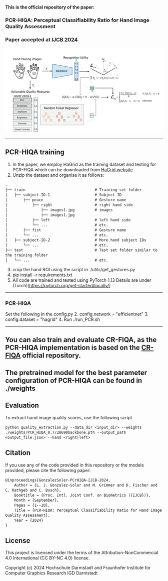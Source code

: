 
#### This is the official repository of the paper:
### PCR-HIQA: Perceptual Classifiability Ratio for Hand Image Quality Assessment 
### Paper accepted at [IJCB 2024](https://ijcb2024.ieee-biometrics.org/accepted-papers/)

<img src="utils/workflow.png"> 

<hr/>


## PCR-HIQA training ##
1. In the paper, we employ HaGrid as the training dataset and testing for PCR-FIQA which can be downloaded from [HaGrid website](https://github.com/hukenovs/hagrid) 
2. Unzip the dataset and organise it as follows:

```
.
├── train                               # Training set folder
│   ├── subject-ID-1                    # Subject ID
│       ├── peace                       # Gesture name
│           ├── right                   # right hand side
│               ├── images1.jpg         # images
│               ├── images1.jpg 
│           ├── left                    # left hand side
│           └── ...                     # etc.
│       ├── fist                        # Gesture name
│       └── ...                         # etc.
│   ├── subject-ID-2                    # More hand subject IDs
│       └── ...                         # etc.
├── test                                # Test set folder similar to the training folder
│   └── ...                             # etc.     

```  

3. crop the hand ROI using the script in ./utils/get_gestures.py 
4. pip install -r requirements.txt
5. All code are trained and tested using PyTorch 1.13
Details are under (Torch)[https://pytorch.org/get-started/locally/]
<hr/>

### PCR-HIQA ###
Set the following in the config.py
2. config.network = "efficientnet"
3. config.dataset = "hagrid" 
4. Run ./run_PCR.sh
<hr/>

## You can also train and evaluate CR-FIQA, as the PCR-HIQA implementation is based on the [CR-FIQA](https://github.com/fdbtrs/CR-FIQA) official repository. 

## The pretrained model for the best parameter configuration of PCR-HIQA can be found in ./weights

## Evaluation ##
To extract hand image quality scores, use the following script
```
python quality_extraction.py --data_dir <input_dir> --weights ./weights/PCR_HIQA_0.7/28690backbone.pth --output_path <output_file.json> --hand <right|left> 
```

## Citation ##
If you use any of the code provided in this repository or the models provided, please cite the following paper:
```
@inproceedings{GonzalezSoler-PCrHIQA-IJCB-2024,
    Author = {L. J. Gonzalez-Soler and M. Grimmer and D. Fischer and C. Rathgeb and C. Busch},
    Booktitle = {Proc. Intl. Joint Conf. on Biometrics ({IJCB})},
    Month = {September},
    Pages = {1--10},
    Title = {PCR-HIQA: Perceptual Classifiability Ratio for Hand Image Quality Assessment},
    Year = {2024}
}

```


## License ##

This project is licensed under the terms of the Attribution-NonCommercial 4.0 International (CC BY-NC 4.0) license. 

Copyright (c) 2024 Hochschule Darmstadt and Fraunhofer Institute for Computer Graphics Research IGD Darmstadt
